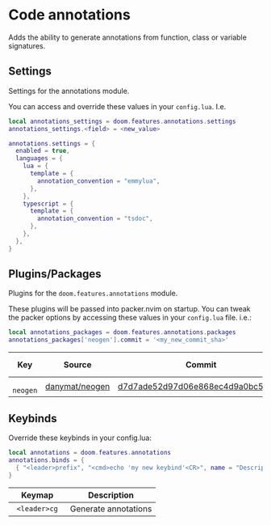 # Code annotations

Adds the ability to generate annotations from function, class or variable
signatures.


## Settings

Settings for the annotations module.

You can access and override these values in your `config.lua`. I.e.
```lua
local annotations_settings = doom.features.annotations.settings
annotations_settings.<field> = <new_value>
```
```lua
annotations.settings = {
  enabled = true,
  languages = {
    lua = {
      template = {
        annotation_convention = "emmylua",
      },
    },
    typescript = {
      template = {
        annotation_convention = "tsdoc",
      },
    },
  },
}
```



## Plugins/Packages

Plugins for the `doom.features.annotations` module.

These plugins will be passed into packer.nvim on startup.  You can tweak
the packer options by accessing these values in your `config.lua` file.
i.e.:

```lua
local annotations_packages = doom.features.annotations.packages
annotations_packages['neogen'].commit = '<my_new_commit_sha>'
```

|    Key |         Source |                            Commit | Is Lazy? |
| ------ | -------------- | --------------------------------- | -------- |
| <code> neogen </code> | [danymat/neogen](https://github.com/danymat/neogen) | [d7d7ade52d97d06e868ec4d9a0bc59282](https://github.com/danymat/neogen/commit/967b280d7d7ade52d97d06e868ec4d9a0bc59282) |          |

## Keybinds

Override these keybinds in your config.lua:

```lua
local annotations = doom.features.annotations
annotations.binds = {
  { "<leader>prefix", "<cmd>echo 'my new keybind'<CR>", name = "Description for my new keybind" }
}
```

|     Keymap |          Description |
| ---------- | -------------------- |
| <code> &lt;leader&gt;cg </code> | Generate annotations |
